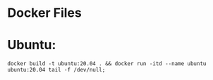 # Docker Files
    
# Ubuntu:
    docker build -t ubuntu:20.04 . && docker run -itd --name ubuntu ubuntu:20.04 tail -f /dev/null;
